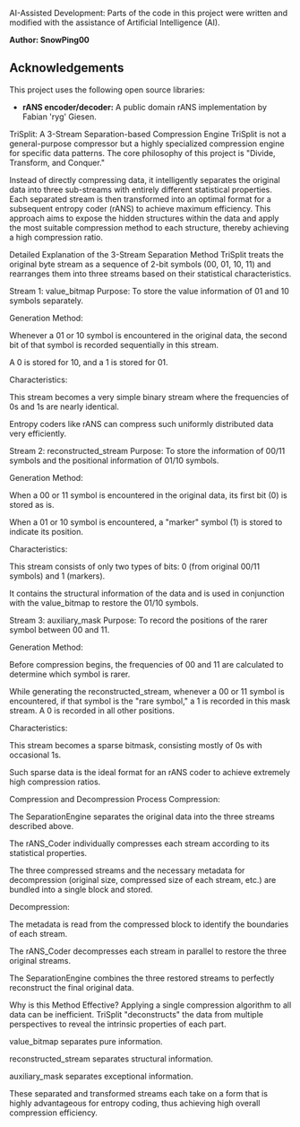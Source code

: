 AI-Assisted Development: Parts of the code in this project were written and modified with the assistance of Artificial Intelligence (AI).

**Author: SnowPing00**

## Acknowledgements

This project uses the following open source libraries:

* **rANS encoder/decoder:** A public domain rANS implementation by Fabian 'ryg' Giesen.

TriSplit: A 3-Stream Separation-based Compression Engine
TriSplit is not a general-purpose compressor but a highly specialized compression engine for specific data patterns. The core philosophy of this project is "Divide, Transform, and Conquer."

Instead of directly compressing data, it intelligently separates the original data into three sub-streams with entirely different statistical properties. Each separated stream is then transformed into an optimal format for a subsequent entropy coder (rANS) to achieve maximum efficiency. This approach aims to expose the hidden structures within the data and apply the most suitable compression method to each structure, thereby achieving a high compression ratio.

Detailed Explanation of the 3-Stream Separation Method
TriSplit treats the original byte stream as a sequence of 2-bit symbols (00, 01, 10, 11) and rearranges them into three streams based on their statistical characteristics.

Stream 1: value_bitmap
Purpose: To store the value information of 01 and 10 symbols separately.

Generation Method:

Whenever a 01 or 10 symbol is encountered in the original data, the second bit of that symbol is recorded sequentially in this stream.

A 0 is stored for 10, and a 1 is stored for 01.

Characteristics:

This stream becomes a very simple binary stream where the frequencies of 0s and 1s are nearly identical.

Entropy coders like rANS can compress such uniformly distributed data very efficiently.

Stream 2: reconstructed_stream
Purpose: To store the information of 00/11 symbols and the positional information of 01/10 symbols.

Generation Method:

When a 00 or 11 symbol is encountered in the original data, its first bit (0) is stored as is.

When a 01 or 10 symbol is encountered, a "marker" symbol (1) is stored to indicate its position.

Characteristics:

This stream consists of only two types of bits: 0 (from original 00/11 symbols) and 1 (markers).

It contains the structural information of the data and is used in conjunction with the value_bitmap to restore the 01/10 symbols.

Stream 3: auxiliary_mask
Purpose: To record the positions of the rarer symbol between 00 and 11.

Generation Method:

Before compression begins, the frequencies of 00 and 11 are calculated to determine which symbol is rarer.

While generating the reconstructed_stream, whenever a 00 or 11 symbol is encountered, if that symbol is the "rare symbol," a 1 is recorded in this mask stream. A 0 is recorded in all other positions.

Characteristics:

This stream becomes a sparse bitmask, consisting mostly of 0s with occasional 1s.

Such sparse data is the ideal format for an rANS coder to achieve extremely high compression ratios.

Compression and Decompression Process
Compression:

The SeparationEngine separates the original data into the three streams described above.

The rANS_Coder individually compresses each stream according to its statistical properties.

The three compressed streams and the necessary metadata for decompression (original size, compressed size of each stream, etc.) are bundled into a single block and stored.

Decompression:

The metadata is read from the compressed block to identify the boundaries of each stream.

The rANS_Coder decompresses each stream in parallel to restore the three original streams.

The SeparationEngine combines the three restored streams to perfectly reconstruct the final original data.

Why is this Method Effective?
Applying a single compression algorithm to all data can be inefficient. TriSplit "deconstructs" the data from multiple perspectives to reveal the intrinsic properties of each part.

value_bitmap separates pure information.

reconstructed_stream separates structural information.

auxiliary_mask separates exceptional information.

These separated and transformed streams each take on a form that is highly advantageous for entropy coding, thus achieving high overall compression efficiency.